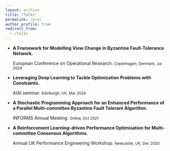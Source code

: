 ```yaml
---
layout: archive
title: "Talks"
permalink: /pre/
author_profile: true
redirect_from:
  - /talks
---
```



* **A Framework for Modelling View Change in Byzantine Fault-Tolerance Network.**

  European Conference on Operational Research. <small>Copenhagen, Denmark, Jul 2024</small>

* **Leveraging Deep Learning to Tackle Optimization Problems with Constraints.**

  AIAI seminar. <small>Edinburgh, UK, Mar 2024</small>

* **A Stochastic Programming Approach for an Enhanced Performance of a Parallel Multi-committee Byzantine Fault Tolerant Algorithm.**

  INFORMS Annual Meeting. <small>Online, Oct 2021</small>


* **A Reinforcement Learning-driven Performance Optimisation for Multi-committee Consensus Algorithms.**

  Annual UK Performance Engineering Workshop. <small>Newcastle, UK, Dec 2020</small>

